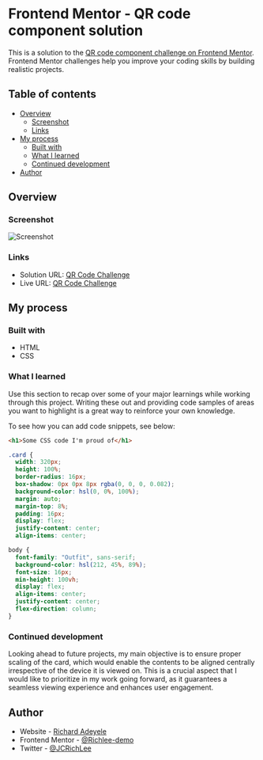 # Frontend Mentor - QR code component solution

This is a solution to the [QR code component challenge on Frontend Mentor](https://www.frontendmentor.io/challenges/qr-code-component-iux_sIO_H). Frontend Mentor challenges help you improve your coding skills by building realistic projects. 

## Table of contents

- [Overview](#overview)
  - [Screenshot](#screenshot)
  - [Links](#links)
- [My process](#my-process)
  - [Built with](#built-with)
  - [What I learned](#what-i-learned)
  - [Continued development](#continued-development)
- [Author](#author)

## Overview

### Screenshot

![Screenshot](./images/screenshot.png)

### Links

- Solution URL: [QR Code Challenge](https://github.com/Richlee-demo/qr-code/blob/main/index.html)
- Live URL: [QR Code Challenge](https://richlee-demo.github.io/qr-code/)

## My process

### Built with

- HTML
- CSS


### What I learned

Use this section to recap over some of your major learnings while working through this project. Writing these out and providing code samples of areas you want to highlight is a great way to reinforce your own knowledge.

To see how you can add code snippets, see below:

```html
<h1>Some CSS code I'm proud of</h1>
```
```css
.card {
  width: 320px;
  height: 100%;
  border-radius: 16px;
  box-shadow: 0px 0px 8px rgba(0, 0, 0, 0.082);
  background-color: hsl(0, 0%, 100%);
  margin: auto;
  margin-top: 8%;
  padding: 16px;
  display: flex;
  justify-content: center;
  align-items: center;
```
```css
body {
  font-family: "Outfit", sans-serif;
  background-color: hsl(212, 45%, 89%);
  font-size: 16px;
  min-height: 100vh;
  display: flex;
  align-items: center;
  justify-content: center;
  flex-direction: column;
}
```

### Continued development

Looking ahead to future projects, my main objective is to ensure proper scaling of the card, which would enable the contents to be aligned centrally irrespective of the device it is viewed on. This is a crucial aspect that I would like to prioritize in my work going forward, as it guarantees a seamless viewing experience and enhances user engagement.

## Author

- Website - [Richard Adeyele](https://app.uxcel.com/ux/LMA2N5TROOXQ)
- Frontend Mentor - [@Richlee-demo](https://www.frontendmentor.io/profile/Richlee-demo)
- Twitter - [@JCRichLee](https://www.twitter.com/JCRichLee)
